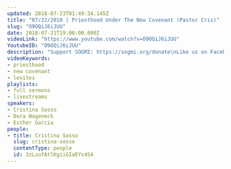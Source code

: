 ```yaml
---
updated: 2018-07-23T01:49:34.145Z
title: "07/22/2018 | Priesthood Under The New Covenant (Pastor Cris)"
slug: "O9OQiJ6iJUU"
date: 2018-07-21T19:00:00.000Z
videoLink: "https://www.youtube.com/watch?v=O9OQiJ6iJUU"
YoutubeID: "O9OQiJ6iJUU"
description: "Support SOGMI: https://sogmi.org/donate\nLike us on Facebook: https://facebook.com/sonsofgodministries"
videoKeywords:
- priesthood
- new covenant
- levites
playlists:
- full sermons
- livestreams
speakers:
- Cristina Sosso
- Dora Wageneck
- Esther Garcia
people:
- title: Cristina Sosso
  slug: cristina-sosso
  contentType: people
  id: 3zLvufAtlKgiiGIaEYs4S4
---
```

